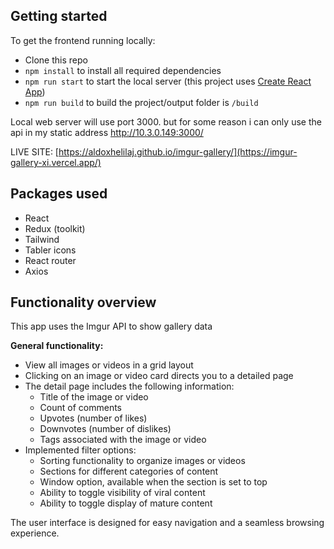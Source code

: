 ## Getting started

To get the frontend running locally:

- Clone this repo
- `npm install` to install all required dependencies
- `npm run start` to start the local server (this project uses [Create React App](https://create-react-app.dev/))
- `npm run build` to build the project/output folder is `/build`

Local web server will use port 3000. but for some reason i can only use the api in my static address http://10.3.0.149:3000/

LIVE SITE: [https://aldoxhelilaj.github.io/imgur-gallery/](https://imgur-gallery-xi.vercel.app/)



## Packages used

- React
- Redux (toolkit)
- Tailwind
- Tabler icons
- React router
- Axios

## Functionality overview

This app uses the Imgur API to show gallery data

**General functionality:**

- View all images or videos in a grid layout
- Clicking on an image or video card directs you to a detailed page
- The detail page includes the following information:
  - Title of the image or video
  - Count of comments
  - Upvotes (number of likes)
  - Downvotes (number of dislikes)
  - Tags associated with the image or video
- Implemented filter options:
  - Sorting functionality to organize images or videos
  - Sections for different categories of content
  - Window option, available when the section is set to top
  - Ability to toggle visibility of viral content
  - Ability to toggle display of mature content

The user interface is designed for easy navigation and a seamless browsing experience.

